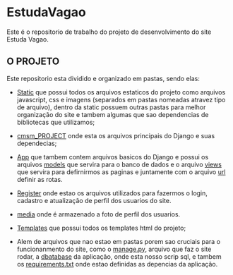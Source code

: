 # EstudaVagao

Este é o repositorio de trabalho do projeto de desenvolvimento do site Estuda Vagao.

## O PROJETO

Este repositorio esta dividido e organizado em pastas, sendo elas:

- [Static](/static) que possui todos os arquivos estaticos do projeto como arquivos javascript, css e imagens (separados em pastas nomeadas atravez tipo de arquivo), dentro da static possuem outras pastas para melhor organização do site e tambem algumas que sao dependencias de bibliotecas que utilizamos;

- [cmsm_PROJECT](/cmsm_PROJECT/) onde esta os arquivos principais do Django e suas dependecias;

- [App](/app/) que tambem contem arquivos basicos do Django e possui os arquivos [models](/app/models.py) que servira para o banco de dados e o arquivo [views](/app/views.py) que servira para defirnirmos as paginas e juntamente com o arquivo [url](/cmsm_PROJECT/urls.py) definir as rotas.

- [Register](/register/) onde estao os arquivos utilizados para fazermos o login, cadastro e atualização de perfil dos usuarios do site.

- [media](/media/) onde é armazenado a foto de perfil dos usuarios.

- [Templates](/templates/) que possui todos os templates html do projeto;

- Alem de arquivos que nao estao em pastas porem sao cruciais para o funcionanmento do site, como o  [manage.py](/manage.py), arquivo que faz o site rodar, a [dbatabase](/db.sqlite3/) da aplicação, onde esta nosso scrip sql, e tambem os [requirements.txt](/requirements.Txt) onde estao definidas as depencias da aplicação.
